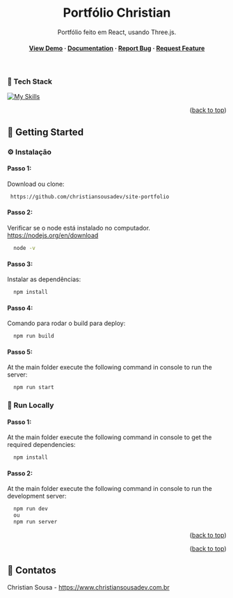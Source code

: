 <a name="readme-top"></a>
<div align="center">



  <h1>Portfólio Christian</h1>
  
  <p>
    Portfólio feito em React, usando Three.js.
  </p>


   
 <h4>
    <a href="https://threejs-3-d-portfolio.vercel.app/">View Demo</a>
  <span> · </span>
    <a href="https://github.com/ladunjexa/Threejs_3D_Portfolio">Documentation</a>
  <span> · </span>
    <a href="https://github.com/ladunjexa/Threejs_3D_Portfolio/issues/">Report Bug</a>
  <span> · </span>
    <a href="https://github.com/ladunjexa/Threejs_3D_Portfolio/issues/">Request Feature</a>
  </h4>
</div>

<br />


<!-- TechStack -->
### :space_invader: Tech Stack

[![My Skills](https://skillicons.dev/icons?i=js,react,tailwind,threejs)](https://skillicons.dev)

<p align="right">(<a href="#readme-top">back to top</a>)</p>

<!-- Getting Started -->
## :toolbox: Getting Started

<!-- Installation -->
### :gear: Instalação

#### Passo 1:
Download ou clone:

```bash
 https://github.com/christiansousadev/site-portfolio
```

#### Passo 2:

Verificar se o node está instalado no computador.
https://nodejs.org/en/download

```bash
  node -v
```

#### Passo 3:

Instalar as dependências:

```bash
  npm install
```

#### Passo 4:

Comando para rodar o build para deploy:

```bash
  npm run build
```

#### Passo 5:

At the main folder execute the following command in console to run the server:

```bash
  npm run start
```

<!-- Run Locally -->
### :running: Run Locally

#### Passo 1:

At the main folder execute the following command in console to get the required dependencies:

```bash
  npm install
```

#### Passo 2:

At the main folder execute the following command in console to run the development server:

```bash
  npm run dev
  ou
  npm run server
```

<p align="right">(<a href="#readme-top">back to top</a>)</p>


<p align="right">(<a href="#readme-top">back to top</a>)</p>


<!-- Contatos -->
## :handshake: Contatos

Christian Sousa - https://www.christiansousadev.com.br

